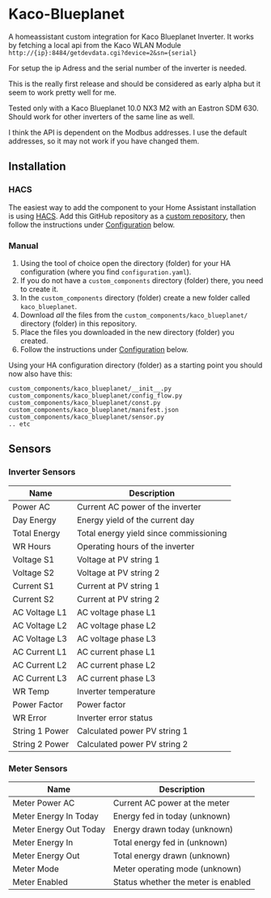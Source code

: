 # Kaco-Blueplanet
A homeassistant custom integration for Kaco Blueplanet Inverter. It works by fetching a local api from the Kaco WLAN Module ```http://{ip}:8484/getdevdata.cgi?device=2&sn={serial}```

For setup the ip Adress and the serial number of the inverter is needed.

This is the really first release and should be considered as early alpha but it seem to work pretty well for me.

Tested only with a Kaco Blueplanet 10.0 NX3 M2 with an Eastron SDM 630. Should work for other inverters of the same line as well.

I think the API is dependent on the Modbus addresses. I use the default addresses, so it may not work if you have changed them.

## Installation

### HACS
The easiest way to add the component to your Home Assistant installation is
using [HACS](https://hacs.xyz). Add this GitHub repository as a [custom
repository](https://hacs.xyz/docs/faq/custom_repositories), then follow the
instructions under [Configuration](#configuration) below.

### Manual

1. Using the tool of choice open the directory (folder) for your HA configuration (where you find `configuration.yaml`).
2. If you do not have a `custom_components` directory (folder) there, you need to create it.
3. In the `custom_components` directory (folder) create a new folder called `kaco_blueplanet`.
4. Download _all_ the files from the `custom_components/kaco_blueplanet/` directory (folder) in this repository.
5. Place the files you downloaded in the new directory (folder) you created.
6. Follow the instructions under [Configuration](#configuration) below.

Using your HA configuration directory (folder) as a starting point you should now also have this:

```text
custom_components/kaco_blueplanet/__init__.py
custom_components/kaco_blueplanet/config_flow.py
custom_components/kaco_blueplanet/const.py
custom_components/kaco_blueplanet/manifest.json
custom_components/kaco_blueplanet/sensor.py
.. etc
```

## Sensors

### Inverter Sensors

| Name                | Description                                               |
|---------------------|----------------------------------------------------------|
| Power AC            | Current AC power of the inverter                         |
| Day Energy          | Energy yield of the current day                          |
| Total Energy        | Total energy yield since commissioning                    |
| WR Hours            | Operating hours of the inverter                          |
| Voltage S1          | Voltage at PV string 1                                   |
| Voltage S2          | Voltage at PV string 2                                   |
| Current S1          | Current at PV string 1                                   |
| Current S2          | Current at PV string 2                                   |
| AC Voltage L1       | AC voltage phase L1                                      |
| AC Voltage L2       | AC voltage phase L2                                      |
| AC Voltage L3       | AC voltage phase L3                                      |
| AC Current L1       | AC current phase L1                                      |
| AC Current L2       | AC current phase L2                                      |
| AC Current L3       | AC current phase L3                                      |
| WR Temp             | Inverter temperature                                     |
| Power Factor        | Power factor                                             |
| WR Error            | Inverter error status                                    |
| String 1 Power      | Calculated power PV string 1                             |
| String 2 Power      | Calculated power PV string 2                             |

### Meter Sensors

| Name                    | Description                                         |
|-------------------------|-----------------------------------------------------|
| Meter Power AC          | Current AC power at the meter                       |
| Meter Energy In Today   | Energy fed in today (unknown)                                |
| Meter Energy Out Today  | Energy drawn today  (unknown)                                |
| Meter Energy In         | Total energy fed in     (unknown)                            |
| Meter Energy Out        | Total energy drawn      (unknown)                            |
| Meter Mode              | Meter operating mode (unknown)                                |
| Meter Enabled           | Status whether the meter is enabled                 |